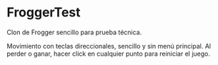 # FroggerTest
Clon de Frogger sencillo para prueba técnica.

Movimiento con teclas direccionales, sencillo y sin menú principal.
Al perder o ganar, hacer click en cualquier punto para reiniciar el juego.
